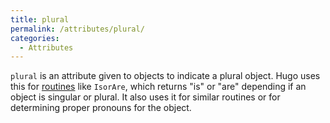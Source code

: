 ```yaml
---
title: plural
permalink: /attributes/plural/
categories: 
  - Attributes
---
```


`plural` is an attribute given to objects to indicate a plural object.
Hugo uses this for [routines](routines/) like `IsorAre`, which
returns "is" or "are" depending if an object is singular or plural. It
also uses it for similar routines or for determining proper pronouns for
the object.
